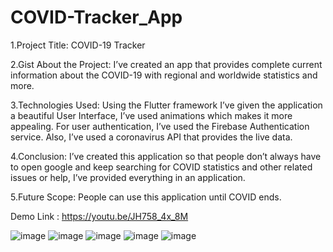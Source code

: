 # COVID-Tracker_App

1.Project Title: COVID-19 Tracker

2.Gist About the Project: I’ve created an app that provides complete current information about the COVID-19 with regional and worldwide statistics and more.

3.Technologies Used: Using the Flutter framework I’ve given the application a beautiful User Interface, I’ve used animations which makes it more appealing. For user authentication, I’ve used the Firebase Authentication service. Also, I’ve used a coronavirus API that provides the live data.

4.Conclusion: I’ve created this application so that people don’t always have to open google and keep searching for COVID statistics and other related issues or help, I’ve provided everything in an application.

5.Future Scope: People can use this application until COVID ends.

Demo Link : https://youtu.be/JH758_4x_8M

![image](https://user-images.githubusercontent.com/56602504/97829013-af133d80-1cee-11eb-861a-595288d80974.png)
![image](https://user-images.githubusercontent.com/56602504/97829125-0b765d00-1cef-11eb-8b56-55acade661f7.png)
![image](https://user-images.githubusercontent.com/56602504/97829163-26e16800-1cef-11eb-8587-e6e494052323.png)
![image](https://user-images.githubusercontent.com/56602504/97829035-be928680-1cee-11eb-85a5-5ba027556809.png)
![image](https://user-images.githubusercontent.com/56602504/97829074-d702a100-1cee-11eb-9315-79e1e6be3680.png)
